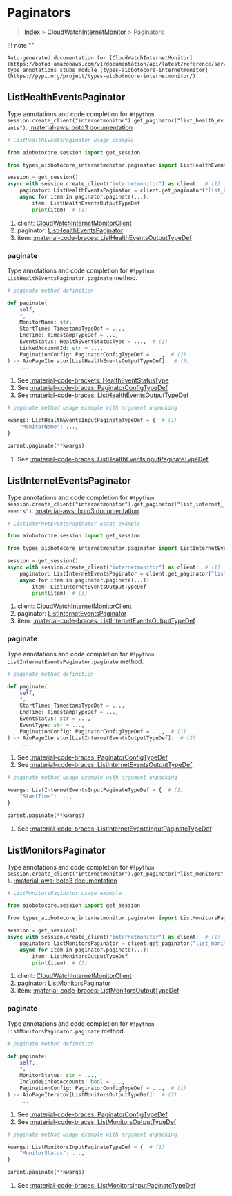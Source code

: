 # Paginators

> [Index](../README.md) > [CloudWatchInternetMonitor](./README.md) > Paginators

!!! note ""

    Auto-generated documentation for [CloudWatchInternetMonitor](https://boto3.amazonaws.com/v1/documentation/api/latest/reference/services/internetmonitor.html#cloudwatchinternetmonitor)
    type annotations stubs module [types-aiobotocore-internetmonitor](https://pypi.org/project/types-aiobotocore-internetmonitor/).

## ListHealthEventsPaginator

Type annotations and code completion for `#!python session.create_client("internetmonitor").get_paginator("list_health_events")`.
[:material-aws: boto3 documentation](https://boto3.amazonaws.com/v1/documentation/api/latest/reference/services/internetmonitor/paginator/ListHealthEvents.html#CloudWatchInternetMonitor.Paginator.ListHealthEvents)

```python
# ListHealthEventsPaginator usage example

from aiobotocore.session import get_session

from types_aiobotocore_internetmonitor.paginator import ListHealthEventsPaginator

session = get_session()
async with session.create_client("internetmonitor") as client:  # (1)
    paginator: ListHealthEventsPaginator = client.get_paginator("list_health_events")  # (2)
    async for item in paginator.paginate(...):
        item: ListHealthEventsOutputTypeDef
        print(item)  # (3)
```

1. client: [CloudWatchInternetMonitorClient](./client.md)
2. paginator: [ListHealthEventsPaginator](./paginators.md#listhealtheventspaginator)
3. item: [:material-code-braces: ListHealthEventsOutputTypeDef](./type_defs.md#listhealtheventsoutputtypedef) 


### paginate

Type annotations and code completion for `#!python ListHealthEventsPaginator.paginate` method.

```python
# paginate method definition

def paginate(
    self,
    *,
    MonitorName: str,
    StartTime: TimestampTypeDef = ...,
    EndTime: TimestampTypeDef = ...,
    EventStatus: HealthEventStatusType = ...,  # (1)
    LinkedAccountId: str = ...,
    PaginationConfig: PaginatorConfigTypeDef = ...,  # (2)
) -> AioPageIterator[ListHealthEventsOutputTypeDef]:  # (3)
    ...
```

1. See [:material-code-brackets: HealthEventStatusType](./literals.md#healtheventstatustype) 
2. See [:material-code-braces: PaginatorConfigTypeDef](./type_defs.md#paginatorconfigtypedef) 
3. See [:material-code-braces: ListHealthEventsOutputTypeDef](./type_defs.md#listhealtheventsoutputtypedef) 


```python
# paginate method usage example with argument unpacking

kwargs: ListHealthEventsInputPaginateTypeDef = {  # (1)
    "MonitorName": ...,
}

parent.paginate(**kwargs)
```

1. See [:material-code-braces: ListHealthEventsInputPaginateTypeDef](./type_defs.md#listhealtheventsinputpaginatetypedef) 
## ListInternetEventsPaginator

Type annotations and code completion for `#!python session.create_client("internetmonitor").get_paginator("list_internet_events")`.
[:material-aws: boto3 documentation](https://boto3.amazonaws.com/v1/documentation/api/latest/reference/services/internetmonitor/paginator/ListInternetEvents.html#CloudWatchInternetMonitor.Paginator.ListInternetEvents)

```python
# ListInternetEventsPaginator usage example

from aiobotocore.session import get_session

from types_aiobotocore_internetmonitor.paginator import ListInternetEventsPaginator

session = get_session()
async with session.create_client("internetmonitor") as client:  # (1)
    paginator: ListInternetEventsPaginator = client.get_paginator("list_internet_events")  # (2)
    async for item in paginator.paginate(...):
        item: ListInternetEventsOutputTypeDef
        print(item)  # (3)
```

1. client: [CloudWatchInternetMonitorClient](./client.md)
2. paginator: [ListInternetEventsPaginator](./paginators.md#listinterneteventspaginator)
3. item: [:material-code-braces: ListInternetEventsOutputTypeDef](./type_defs.md#listinterneteventsoutputtypedef) 


### paginate

Type annotations and code completion for `#!python ListInternetEventsPaginator.paginate` method.

```python
# paginate method definition

def paginate(
    self,
    *,
    StartTime: TimestampTypeDef = ...,
    EndTime: TimestampTypeDef = ...,
    EventStatus: str = ...,
    EventType: str = ...,
    PaginationConfig: PaginatorConfigTypeDef = ...,  # (1)
) -> AioPageIterator[ListInternetEventsOutputTypeDef]:  # (2)
    ...
```

1. See [:material-code-braces: PaginatorConfigTypeDef](./type_defs.md#paginatorconfigtypedef) 
2. See [:material-code-braces: ListInternetEventsOutputTypeDef](./type_defs.md#listinterneteventsoutputtypedef) 


```python
# paginate method usage example with argument unpacking

kwargs: ListInternetEventsInputPaginateTypeDef = {  # (1)
    "StartTime": ...,
}

parent.paginate(**kwargs)
```

1. See [:material-code-braces: ListInternetEventsInputPaginateTypeDef](./type_defs.md#listinterneteventsinputpaginatetypedef) 
## ListMonitorsPaginator

Type annotations and code completion for `#!python session.create_client("internetmonitor").get_paginator("list_monitors")`.
[:material-aws: boto3 documentation](https://boto3.amazonaws.com/v1/documentation/api/latest/reference/services/internetmonitor/paginator/ListMonitors.html#CloudWatchInternetMonitor.Paginator.ListMonitors)

```python
# ListMonitorsPaginator usage example

from aiobotocore.session import get_session

from types_aiobotocore_internetmonitor.paginator import ListMonitorsPaginator

session = get_session()
async with session.create_client("internetmonitor") as client:  # (1)
    paginator: ListMonitorsPaginator = client.get_paginator("list_monitors")  # (2)
    async for item in paginator.paginate(...):
        item: ListMonitorsOutputTypeDef
        print(item)  # (3)
```

1. client: [CloudWatchInternetMonitorClient](./client.md)
2. paginator: [ListMonitorsPaginator](./paginators.md#listmonitorspaginator)
3. item: [:material-code-braces: ListMonitorsOutputTypeDef](./type_defs.md#listmonitorsoutputtypedef) 


### paginate

Type annotations and code completion for `#!python ListMonitorsPaginator.paginate` method.

```python
# paginate method definition

def paginate(
    self,
    *,
    MonitorStatus: str = ...,
    IncludeLinkedAccounts: bool = ...,
    PaginationConfig: PaginatorConfigTypeDef = ...,  # (1)
) -> AioPageIterator[ListMonitorsOutputTypeDef]:  # (2)
    ...
```

1. See [:material-code-braces: PaginatorConfigTypeDef](./type_defs.md#paginatorconfigtypedef) 
2. See [:material-code-braces: ListMonitorsOutputTypeDef](./type_defs.md#listmonitorsoutputtypedef) 


```python
# paginate method usage example with argument unpacking

kwargs: ListMonitorsInputPaginateTypeDef = {  # (1)
    "MonitorStatus": ...,
}

parent.paginate(**kwargs)
```

1. See [:material-code-braces: ListMonitorsInputPaginateTypeDef](./type_defs.md#listmonitorsinputpaginatetypedef) 
